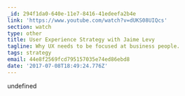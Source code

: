 ```yaml
---
_id: 294f1da0-640e-11e7-8416-41edeefa2b4e
link: 'https://www.youtube.com/watch?v=dUKS08UIQcs'
section: watch
type: other
title: User Experience Strategy with Jaime Levy
tagline: Why UX needs to be focused at business people.
tags: strategy
email: 44e8f2569fcd795157035e74ed86ebd8
date: '2017-07-08T18:49:24.776Z'
---
```

undefined
